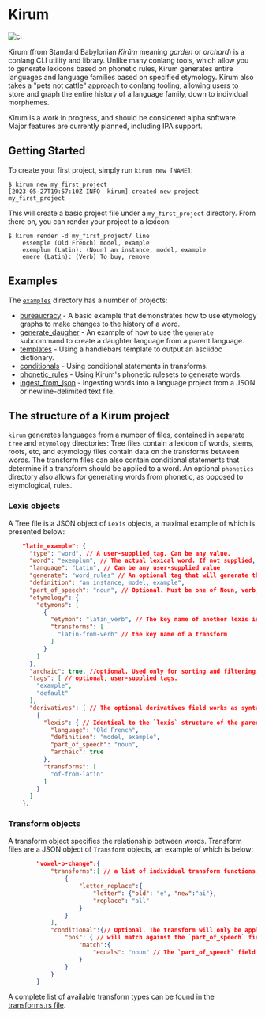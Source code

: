 # Kirum

![ci](https://github.com/fearful-symmetry/kirum/actions/workflows/rust.yml/badge.svg)

Kirum (from Standard Babylonian _Kirûm_ meaning _garden_ or _orchard_) is a conlang CLI utility and library.
Unlike many conlang tools, which allow you to generate lexicons based on phonetic rules, Kirum generates entire languages and language families based on specified etymology. Kirum also takes a "pets not cattle" approach to conlang tooling, allowing users to store and graph the entire history of a language family, down to individual morphemes.

Kirum is a work in progress, and should be considered alpha software. Major features are currently planned, including IPA support.

## Getting Started

To create your first project, simply run `kirum new [NAME]`:
```
$ kirum new my_first_project
[2023-05-27T19:57:10Z INFO  kirum] created new project my_first_project
```

This will create a basic project file under a `my_first_project` directory. From there on, you can render your project to a lexicon:

```
$ kirum render -d my_first_project/ line
    essemple (Old French) model, example
    exemplum (Latin): (Noun) an instance, model, example
    emere (Latin): (Verb) To buy, remove
```


## Examples

The [`examples`](examples) directory has a number of projects:

- [bureaucracy](examples/bureaucracy/) - A basic example that demonstrates how to use etymology graphs to make changes to the history of a word.
- [generate_daugher](examples/generate_daughter/) - An example of how to use the `generate` subcommand to create a daughter language from a parent language.
- [templates](examples/templates/) - Using a handlebars template to output an asciidoc dictionary.
- [conditionals](examples/conditionals/) - Using conditional statements in transforms.
- [phonetic_rules](examples/phonetic_rules/) - Using Kirum's phonetic rulesets to generate words.
- [ingest_from_json](examples/ingest_from_json/) - Ingesting words into a language project from a JSON or newline-delimited text file.


## The structure of a Kirum project

`kirum` generates languages from a number of files, contained in separate `tree` and `etymology` directories: Tree files contain a lexicon of words, stems, roots, etc, and etymology files contain data on the transforms between words. The transform files can also contain conditional statements that determine if a transform should be applied to a word. An optional `phonetics` directory also allows for generating words from phonetic, as opposed to etymological, rules.

### Lexis objects

A Tree file is a JSON object of `Lexis` objects, a maximal example of which is presented below:

```json
    "latin_example": {
      "type": "word", // A user-supplied tag. Can be any value.
      "word": "exemplum", // The actual lexical word. If not supplied, kirum will attempt to derive it based on etymology
      "language": "Latin", // Can be any user-supplied value
      "generate": "word_rules" // An optional tag that will generate the word from phonetic rules, see examples/phonetic_rules
      "definition": "an instance, model, example",
      "part_of_speech": "noun", // Optional. Must be one of Noun, verb, or adjective.
      "etymology": {
        "etymons": [
          {
            "etymon": "latin_verb", // The key name of another lexis in the Kirum project
            "transforms": [
              "latin-from-verb" // the key name of a transform
            ]
          }
        ]
      },
      "archaic": true, //optional. Used only for sorting and filtering.
      "tags": [ // optional, user-supplied tags.
        "example",
        "default"
      ],
      "derivatives": [ // The optional derivatives field works as syntactic sugar, allowing users to specify derivative words within the object of the etymon, as opposed to as a separate JSON object.
        {
          "lexis": { // Identical to the `lexis` structure of the parent lexis.
            "language": "Old French",
            "definition": "model, example",
            "part_of_speech": "noun",
            "archaic": true
          },
          "transforms": [
            "of-from-latin"
          ]
        }
      ]
    },
```

### Transform objects

A transform object specifies the relationship between words. Transform files are a JSON object of `Transform` objects, an example of which is below:
```json
        "vowel-o-change":{
            "transforms":[ // a list of individual transform functions. See below for available transforms
                {
                    "letter_replace":{
                        "letter": {"old": "e", "new":"ai"},
                        "replace": "all"
                    }
                }
            ],
            "conditional":{// Optional. The transform will only be applied if the conditional evaluates to true
                "pos": { // will match against the `part_of_speech` field of the Lexis object
                    "match":{
                        "equals": "noun" // The `part_of_speech` field must be equal to `noun`. 
                    }
                }
            }
        }
```

A complete list of available transform types can be found in the [transforms.rs file](libkirum/src/transforms.rs).